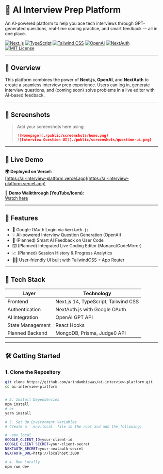 # 🤖 AI Interview Prep Platform

An AI-powered platform to help you ace tech interviews through GPT-generated questions, real-time coding practice, and smart feedback — all in one place.

[![Next.js](https://img.shields.io/badge/Next.js-000?logo=nextdotjs&logoColor=white)](https://nextjs.org/)
[![TypeScript](https://img.shields.io/badge/TypeScript-3178c6?logo=typescript&logoColor=white)](https://www.typescriptlang.org/)
[![Tailwind CSS](https://img.shields.io/badge/TailwindCSS-38B2AC?logo=tailwindcss&logoColor=white)](https://tailwindcss.com/)
[![OpenAI](https://img.shields.io/badge/OpenAI_API-412991?logo=openai&logoColor=white)](https://platform.openai.com/)
[![NextAuth](https://img.shields.io/badge/Auth-NextAuth.js-black?logo=nextdotjs)](https://next-auth.js.org/)
[![MIT License](https://img.shields.io/badge/License-MIT-yellow.svg)](LICENSE)

---

## 🎯 Overview

This platform combines the power of **Next.js**, **OpenAI**, and **NextAuth** to create a seamless interview prep experience. Users can log in, generate interview questions, and (coming soon) solve problems in a live editor with AI-based feedback.

---

## 📸 Screenshots

> Add your screenshots here using:
> ```markdown
> ![Homepage](./public/screenshots/home.png)
> ![Interview Question UI](./public/screenshots/question-ui.png)
> ```

---

## 🔗 Live Demo

**🌍 Deployed on Vercel:**  
[https://ai-interview-platform.vercel.app](https://ai-interview-platform.vercel.app)

**🎥 Demo Walkthrough (YouTube/loom):**  
[Watch here](https://your-video-link.com)

---

## 🚀 Features

- 🔐 Google OAuth Login via `NextAuth.js`
- 💡 AI-powered Interview Question Generation (OpenAI)
- 💬 (Planned) Smart AI Feedback on User Code
- ⌨️ (Planned) Integrated Live Coding Editor (Monaco/CodeMirror)
- 📈 (Planned) Session History & Progress Analytics
- 🧑‍🎓 User-friendly UI built with TailwindCSS + App Router

---

## 🧱 Tech Stack

| Layer           | Technology                           |
| --------------- | ------------------------------------ |
| Frontend        | Next.js 14, TypeScript, Tailwind CSS |
| Authentication  | NextAuth.js with Google OAuth        |
| AI Integration  | OpenAI GPT API                       |
| State Management| React Hooks                          |
| Planned Backend | MongoDB, Prisma, Judge0 API          |

---

## 🛠️ Getting Started

### 1. Clone the Repository

```bash
git clone https://github.com/arindambiswas/ai-interview-platform.git
cd ai-interview-platform


# 2. Install Dependencies
npm install
# or
yarn install

# 3. Set Up Environment Variables
# Create a `.env.local` file in the root and add the following:

# .env.local
GOOGLE_CLIENT_ID=your-client-id
GOOGLE_CLIENT_SECRET=your-client-secret
NEXTAUTH_SECRET=your-nextauth-secret
NEXTAUTH_URL=http://localhost:3000

# 4. Run Locally
npm run dev
